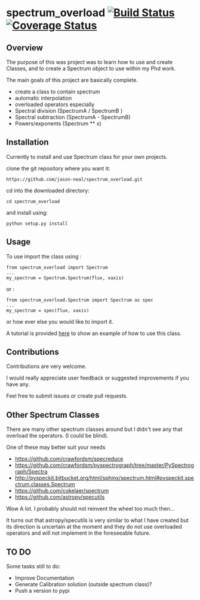 # spectrum_overload [![Build Status](https://travis-ci.org/jason-neal/spectrum_overload.svg)](https://travis-ci.org/jason-neal/spectrum_overload) [![Coverage Status](https://coveralls.io/repos/github/jason-neal/spectrum_overload/badge.svg?branch=develop)](https://coveralls.io/github/jason-neal/spectrum_overload?branch=develop)

## Overview
The purpose of this was project was to learn how to use and create Classes, and to create a Spectrum object to use within my Phd work.

The main goals of this project are basically complete.

- create a class to contain spectrum
- automatic interpolation 
- overloaded operators
especially
- Spectral division (SpectrumA / SpectrumB )
- Spectral subtraction (SpectrumA - SpectrumB)
- Powers/exponents (Spectrum ** x)

## Installation
Currently to install and use Spectrum class for your own projects.

clone the git repository where you want it:
  
    https://github.com/jason-neal/spectrum_overload.git

cd into the downloaded directory:

    cd spectrum_overload

and install using:

    python setup.py install


## Usage
To use import the class using :
    
    from spectrum_overload import Spectrum
    ...
    my_spectrum = Spectrum.Spectrum(flux, xaxis)

or :

    from spectrum_overload.Spectrum import Spectrum as spec
    ...
    my_spectrum = spec(flux, xaxis)

or how ever else you would like to import it.

A tutorial is provided [here](Notebooks/Tutorial.ipynb) to show an example of how to use this class.


## Contributions
Contributions are very welcome.

I would really appreciate user feedback or suggested improvements if you have any.

Feel free to submit issues or create pull requests.



## Other Spectrum Classes

There are many other spectrum classes around but I didn't see any that overload the operators. (I could be blind).

One of these may better suit your needs

- https://github.com/crawfordsm/specreduce
- https://github.com/crawfordsm/pyspectrograph/tree/master/PySpectrograph/Spectra
- http://pyspeckit.bitbucket.org/html/sphinx/spectrum.html#pyspeckit.spectrum.classes.Spectrum
- https://github.com/cokelaer/spectrum
- https://github.com/astropy/specutils

Wow A lot. I probably should not reinvent the wheel too much then...

It turns out that astropy/specutils is very similar to what I have created but its direction is uncertain at the moment and they do not use overloaded operators and will not implement in the foreseeable future.

## TO DO
Some tasks still to do:

- Improve Documentation
- Generate Calibration solution (outside spectrum class)?
- Push a version to pypi

